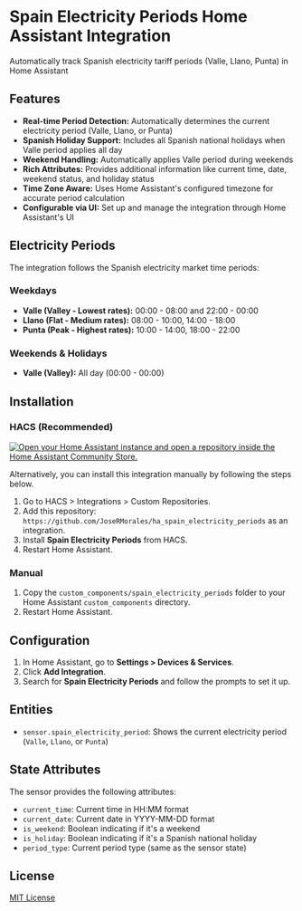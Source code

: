 # Spain Electricity Periods Home Assistant Integration

Automatically track Spanish electricity tariff periods (Valle, Llano, Punta) in Home Assistant

## Features
- **Real-time Period Detection:** Automatically determines the current electricity period (Valle, Llano, or Punta)
- **Spanish Holiday Support:** Includes all Spanish national holidays when Valle period applies all day
- **Weekend Handling:** Automatically applies Valle period during weekends
- **Rich Attributes:** Provides additional information like current time, date, weekend status, and holiday status
- **Time Zone Aware:** Uses Home Assistant's configured timezone for accurate period calculation
- **Configurable via UI:** Set up and manage the integration through Home Assistant's UI

## Electricity Periods

The integration follows the Spanish electricity market time periods:

### Weekdays
- **Valle (Valley - Lowest rates):** 00:00 - 08:00 and 22:00 - 00:00
- **Llano (Flat - Medium rates):** 08:00 - 10:00, 14:00 - 18:00
- **Punta (Peak - Highest rates):** 10:00 - 14:00, 18:00 - 22:00

### Weekends & Holidays
- **Valle (Valley):** All day (00:00 - 00:00)

## Installation

### HACS (Recommended)

[![Open your Home Assistant instance and open a repository inside the Home Assistant Community Store.](https://my.home-assistant.io/badges/hacs_repository.svg)](https://my.home-assistant.io/redirect/hacs_repository/?owner=JoseRMorales&category=Integration&repository=ha_spain_electricity_periods)

Alternatively, you can install this integration manually by following the steps below.
1. Go to HACS > Integrations > Custom Repositories.
2. Add this repository: `https://github.com/JoseRMorales/ha_spain_electricity_periods` as an integration.
3. Install **Spain Electricity Periods** from HACS.
4. Restart Home Assistant.

### Manual
1. Copy the `custom_components/spain_electricity_periods` folder to your Home Assistant `custom_components` directory.
2. Restart Home Assistant.

## Configuration
1. In Home Assistant, go to **Settings > Devices & Services**.
2. Click **Add Integration**.
3. Search for **Spain Electricity Periods** and follow the prompts to set it up.

## Entities
- `sensor.spain_electricity_period`: Shows the current electricity period (`Valle`, `Llano`, or `Punta`)

## State Attributes
The sensor provides the following attributes:
- `current_time`: Current time in HH:MM format
- `current_date`: Current date in YYYY-MM-DD format
- `is_weekend`: Boolean indicating if it's a weekend
- `is_holiday`: Boolean indicating if it's a Spanish national holiday
- `period_type`: Current period type (same as the sensor state)

## License
[MIT License](LICENSE)
